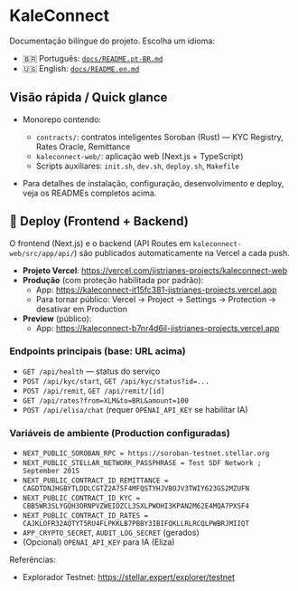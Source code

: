 # KaleConnect

Documentação bilíngue do projeto. Escolha um idioma:

- 🇧🇷 Português: [`docs/README.pt-BR.md`](docs/README.pt-BR.md)
- 🇺🇸 English: [`docs/README.en.md`](docs/README.en.md)

## Visão rápida / Quick glance

- Monorepo contendo:
  - `contracts/`: contratos inteligentes Soroban (Rust) — KYC Registry, Rates Oracle, Remittance
  - `kaleconnect-web/`: aplicação web (Next.js + TypeScript)
  - Scripts auxiliares: `init.sh`, `dev.sh`, `deploy.sh`, `Makefile`

- Para detalhes de instalação, configuração, desenvolvimento e deploy, veja os READMEs completos acima.

## 🚀 Deploy (Frontend + Backend)

O frontend (Next.js) e o backend (API Routes em `kaleconnect-web/src/app/api/`) são publicados automaticamente na Vercel a cada push.

- **Projeto Vercel**: https://vercel.com/jistrianes-projects/kaleconnect-web
- **Produção** (com proteção habilitada por padrão):
  - App: https://kaleconnect-it15fc381-jistrianes-projects.vercel.app
  - Para tornar público: Vercel → Project → Settings → Protection → desativar em Production
- **Preview** (público):
  - App: https://kaleconnect-b7nr4d6il-jistrianes-projects.vercel.app

### Endpoints principais (base: URL acima)
- `GET /api/health` — status do serviço
- `POST /api/kyc/start`, `GET /api/kyc/status?id=...`
- `POST /api/remit`, `GET /api/remit/[id]`
- `GET /api/rates?from=XLM&to=BRL&amount=100`
- `POST /api/elisa/chat` (requer `OPENAI_API_KEY` se habilitar IA)

### Variáveis de ambiente (Production configuradas)
- `NEXT_PUBLIC_SOROBAN_RPC = https://soroban-testnet.stellar.org`
- `NEXT_PUBLIC_STELLAR_NETWORK_PASSPHRASE = Test SDF Network ; September 2015`
- `NEXT_PUBLIC_CONTRACT_ID_REMITTANCE = CAGDTDNJHGBYTLDDLCGTZ2A75F4MFQSTYHJVBOJV3TWIY623GS2MZUFN`
- `NEXT_PUBLIC_CONTRACT_ID_KYC = CBB5WR3SLYGQH3ORNPVZWEIDZCL3SXLPWOHI3KPAN2M62E4MQA7PXSF4`
- `NEXT_PUBLIC_CONTRACT_ID_RATES = CAJKLOFR32AQTYT5RU4FLPKKLB7PBBY3IBIFQKLLRLRCQLPWBRJMIIQT`
- `APP_CRYPTO_SECRET`, `AUDIT_LOG_SECRET` (gerados)
- (Opcional) `OPENAI_API_KEY` para IA (Eliza)

Referências:
- Explorador Testnet: https://stellar.expert/explorer/testnet
